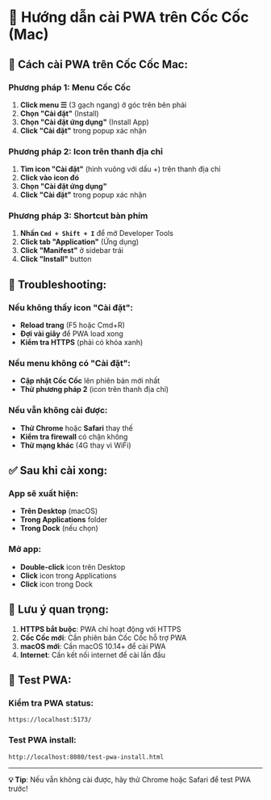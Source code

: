 # 🦊 Hướng dẫn cài PWA trên Cốc Cốc (Mac)

## 📱 Cách cài PWA trên Cốc Cốc Mac:

### **Phương pháp 1: Menu Cốc Cốc**
1. **Click menu ☰** (3 gạch ngang) ở góc trên bên phải
2. **Chọn "Cài đặt"** (Install)
3. **Chọn "Cài đặt ứng dụng"** (Install App)
4. **Click "Cài đặt"** trong popup xác nhận

### **Phương pháp 2: Icon trên thanh địa chỉ**
1. **Tìm icon "Cài đặt"** (hình vuông với dấu +) trên thanh địa chỉ
2. **Click vào icon đó**
3. **Chọn "Cài đặt ứng dụng"**
4. **Click "Cài đặt"** trong popup xác nhận

### **Phương pháp 3: Shortcut bàn phím**
1. **Nhấn `Cmd + Shift + I`** để mở Developer Tools
2. **Click tab "Application"** (Ứng dụng)
3. **Click "Manifest"** ở sidebar trái
4. **Click "Install"** button

## 🔧 Troubleshooting:

### **Nếu không thấy icon "Cài đặt":**
- **Reload trang** (F5 hoặc Cmd+R)
- **Đợi vài giây** để PWA load xong
- **Kiểm tra HTTPS** (phải có khóa xanh)

### **Nếu menu không có "Cài đặt":**
- **Cập nhật Cốc Cốc** lên phiên bản mới nhất
- **Thử phương pháp 2** (icon trên thanh địa chỉ)

### **Nếu vẫn không cài được:**
- **Thử Chrome** hoặc **Safari** thay thế
- **Kiểm tra firewall** có chặn không
- **Thử mạng khác** (4G thay vì WiFi)

## ✅ Sau khi cài xong:

### **App sẽ xuất hiện:**
- **Trên Desktop** (macOS)
- **Trong Applications** folder
- **Trong Dock** (nếu chọn)

### **Mở app:**
- **Double-click** icon trên Desktop
- **Click** icon trong Applications
- **Click** icon trong Dock

## 🎯 Lưu ý quan trọng:

1. **HTTPS bắt buộc**: PWA chỉ hoạt động với HTTPS
2. **Cốc Cốc mới**: Cần phiên bản Cốc Cốc hỗ trợ PWA
3. **macOS mới**: Cần macOS 10.14+ để cài PWA
4. **Internet**: Cần kết nối internet để cài lần đầu

## 🚀 Test PWA:

### **Kiểm tra PWA status:**
```
https://localhost:5173/
```

### **Test PWA install:**
```
http://localhost:8080/test-pwa-install.html
```

---

**💡 Tip**: Nếu vẫn không cài được, hãy thử Chrome hoặc Safari để test PWA trước!

